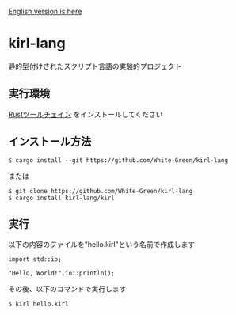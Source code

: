 [English version is here](./README.md)
# kirl-lang
静的型付けされたスクリプト言語の実験的プロジェクト

## 実行環境
[Rustツールチェイン](https://www.rust-lang.org) をインストールしてください

## インストール方法
```shell
$ cargo install --git https://github.com/White-Green/kirl-lang
```
または
```shell
$ git clone https://github.com/White-Green/kirl-lang
$ cargo install kirl-lang/kirl
```

## 実行
以下の内容のファイルを"hello.kirl"という名前で作成します
```
import std::io;

"Hello, World!".io::println();
```
その後、以下のコマンドで実行します
```shell
$ kirl hello.kirl
```
